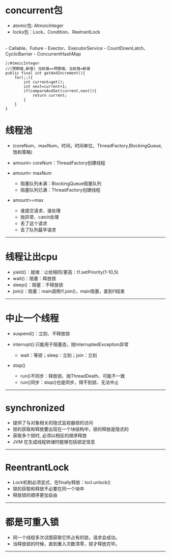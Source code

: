 # concurrent包
- atomic包: AtmoicInteger
- locks包：Lock、Condition、ReetrantLock
 <br>
- Callable、Future
- Exector、ExecutorService
- CountDownLatch、CyclicBarrier
- ConcurrentHashMap



    //AtmoicInteger
    //(预期值,新值) 当前值==预期值，当前值=新值 
    public final int getAndIncrement(){
        for(;;){
            int current=get();
            int next=current+1;
            if(compareAndSet(current,next)){
                return current;
            }
        }
    }

# 线程池
- (coreNum，maxNum，时间，时间单位，ThreadFactory,BlockingQueue,饱和策略)

- amount< coreNum：ThreadFactory创建线程
- amount< maxNum
    - 阻塞队列未满：BlockingQueue阻塞队列
	- 阻塞队列已满：ThreadFactory创建线程
- amount>=max 
    - 谁提交请求、谁处理
	- 抛异常、catch处理
	- 丢了这个请求
	- 丢了队列最早请求

----------
# 线程让出cpu

- yield()：就绪：让给相同/更高：t1.setPriority(1-10,5)
- wait()：阻塞：释放锁 
- sleep()：阻塞：不释放锁
- join()：阻塞：main调用t1.join()，main阻塞，直到t1结束

----------
# 中止一个线程
- suspend()：立刻、不释放锁

- interrupt():只能用于阻塞态，抛InterruptedException异常
    - wait：等锁；sleep：立刻；join：立刻
- stop()
    - run()不同步：释放锁、抛ThreadDeath、可能不一致 
    - run()同步：stop()也是同步，得不到锁、无法中止

----------

# synchronized

- 提供了与对象相关的隐式监视器锁的访问
- 锁的获取和释放要出现在一个块结构中，锁的释放是隐式的
- 获取多个锁时, 必须以相反的顺序释放
- JVM 在生成线程转储时能够包括锁定信息

----------
# ReentrantLock
- Lock机制必须显式、在finally释放：locl.unlock()
 - 锁的获取和释放不必要在同一个块中 
 - 释放锁的顺序更加自由

----------
# 都是可重入锁
- 同一个线程多次试图获取它所占有的锁，请求会成功。
- 当释放锁的时候，直到重入次数清零，锁才释放完毕。
 
 

  

----------